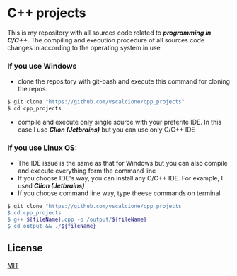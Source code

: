 # C++ projects

This is my repository with all sources code related to ***programming in C/C++***. The compiling and execution procedure of all sources code changes in according to the operating system in use

### If you use Windows
- clone the repository with git-bash and execute this command for cloning the repos.
```bash
$ git clone "https://github.com/vscalcione/cpp_projects"
$ cd cpp_projects
```
- compile and execute only single source with your preferite IDE. In this case I use ***Clion (Jetbrains)*** but you can use only C/C++ IDE

### If you use Linux OS:
- The IDE issue is the same as that for Windows but you can also compile and execute everything form the command line
- If you choose IDE's way, you can install any C/C++ IDE. For example, I used ***Clion (Jetbrains)***
- If you choose command line way, type theese commands on terminal
```bash
$ git clone "https://github.com/vscalcione/cpp_projects
$ cd cpp_projects
$ g++ ${fileName}.cpp -o /output/${fileName}
$ cd output && ./${fileName}
```


## License
[MIT](https://choosealicense.com/licenses/mit/)